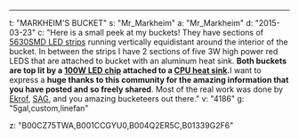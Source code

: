 ---
t: "MARKHEIM'S BUCKET"
s: "Mr_Markheim"
a: "Mr_Markheim"
d: "2015-03-23"
c: "Here is a small peek at my buckets! They have sections of <a href='https://amzn.to/30TZOZn'>5630SMD LED strips</a> running vertically equidistant around the interior of the bucket. In between the strips I have 2 sections of five 3W high power red LEDS that are attached to bucket with an aluminum heat sink. <strong>Both buckets are top lit by a <a href='http://amzn.to/2nszq3G'>100W LED chip</a> attached to a <a href='http://amzn.to/2mO7lp8'>CPU heat sink</a>.</strong>I want to express a <strong>huge thanks to this community for the amazing information that you have posted and so freely shared</strong>. Most of the real work was done by <a href='/u/ekrof'>Ekrof</a>, <a href='/u/superangryguy'>SAG</a>, and you amazing bucketeers out there."
v: "4186"
g: "5gal,custom,linefan"

z: "B00CZ75TWA,B001CCGYU0,B004Q2ER5C,B01339G2F6"
